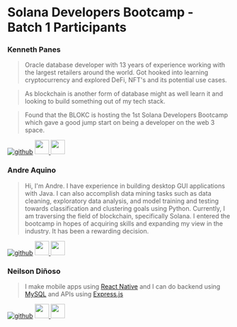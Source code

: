 # Solana Developers Bootcamp - Batch 1 Participants
### Kenneth Panes
> Oracle database developer with 13 years of experience working with the largest retailers around the world. Got hooked into learning cryptocurrency and explored DeFi, NFT's and its potential use cases. 

> As blockchain is another form of database might as well learn it and looking to build something out of my tech stack. 

> Found that the BLOKC is hosting the 1st Solana Developers Bootcamp which gave a good jump start on being a developer on the web 3 space.

[![github](https://github.com/kanutokalasag.png?size=32)](https://www.github.com/kanutokalasag)
<a target="_blank" href="https://twitter.com/kapkalasag">
  <img src="https://raw.githubusercontent.com/dheereshagrwal/colored-icons/master/svg/twitter-rounded-square.svg" height="32" />
</a>
<a target="_blank" href="https://www.linkedin.com/in/kennethpanes">
  <img src="https://raw.githubusercontent.com/dheereshagrwal/colored-icons/master/svg/linkedin.svg" height="32" />
</a>

### Andre Aquino
> Hi, I'm Andre. I have experience in building desktop GUI applications with Java. I can also accomplish data mining tasks such as data cleaning, exploratory data analysis, and model training and testing towards classification and clustering goals using Python. Currently, I am traversing the field of blockchain, specifically Solana. I entered the bootcamp in hopes of acquiring skills and expanding my view in the industry. It has been a rewarding decision.

[![github](https://github.com/killadrex.png?size=16)](https://www.github.com/killadrex)
<a target="_blank" href="https://twitter.com/AndreAquino2414">
  <img src="https://raw.githubusercontent.com/dheereshagrwal/colored-icons/master/svg/twitter-rounded-square.svg" height="32" />
</a>
<a target="_blank" href="https://www.linkedin.com/in/andre-aquino-110954219">
  <img src="https://raw.githubusercontent.com/dheereshagrwal/colored-icons/master/svg/linkedin.svg" height="32" />
</a>

### Neilson Diñoso
> I make mobile apps using [React Native](https://reactnative.dev/) and I can do backend using [MySQL](https://www.mysql.com/) and APIs using [Express.js](https://expressjs.com/)

[![github](https://github.com/Kneel-soN.png?size=32)](https://github.com/Kneel-soN)
<a target="_blank" href="https://twitter.com/KneeelsoN">
  <img src="https://raw.githubusercontent.com/dheereshagrwal/colored-icons/master/svg/twitter-rounded-square.svg" height="32" />
</a>
<a target="_blank" href="https://www.linkedin.com/in/neilson-di%C3%B1oso-8516b4289/">
  <img src="https://raw.githubusercontent.com/dheereshagrwal/colored-icons/master/svg/linkedin.svg" height="32" />
</a>